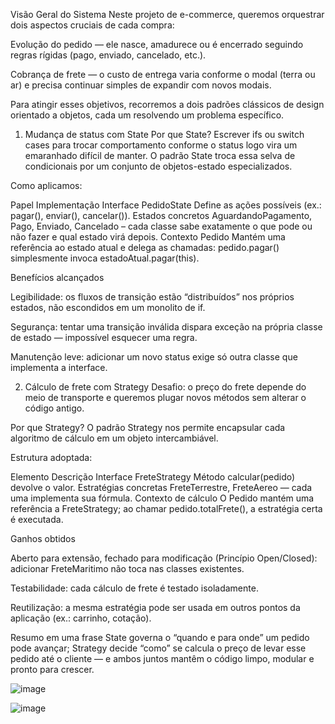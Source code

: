 Visão Geral do Sistema
Neste projeto de e-commerce, queremos orquestrar dois aspectos cruciais de cada compra:

Evolução do pedido — ele nasce, amadurece ou é encerrado seguindo regras rígidas (pago, enviado, cancelado, etc.).

Cobrança de frete — o custo de entrega varia conforme o modal (terra ou ar) e precisa continuar simples de expandir com novos modais.

Para atingir esses objetivos, recorremos a dois padrões clássicos de design orientado a objetos, cada um resolvendo um problema específico.

1. Mudança de status com State
Por que State?
Escrever ifs ou switch cases para trocar comportamento conforme o status logo vira um emaranhado difícil de manter. O padrão State troca essa selva de condicionais por um conjunto de objetos-estado especializados.

Como aplicamos:

Papel	Implementação
Interface PedidoState	Define as ações possíveis (ex.: pagar(), enviar(), cancelar()).
Estados concretos	AguardandoPagamento, Pago, Enviado, Cancelado – cada classe sabe exatamente o que pode ou não fazer e qual estado virá depois.
Contexto Pedido	Mantém uma referência ao estado atual e delega as chamadas: pedido.pagar() simplesmente invoca estadoAtual.pagar(this).

Benefícios alcançados

Legibilidade: os fluxos de transição estão “distribuídos” nos próprios estados, não escondidos em um monolito de if.

Segurança: tentar uma transição inválida dispara exceção na própria classe de estado — impossível esquecer uma regra.

Manutenção leve: adicionar um novo status exige só outra classe que implementa a interface.

2. Cálculo de frete com Strategy
Desafio: o preço do frete depende do meio de transporte e queremos plugar novos métodos sem alterar o código antigo.

Por que Strategy?
O padrão Strategy nos permite encapsular cada algoritmo de cálculo em um objeto intercambiável.

Estrutura adoptada:

Elemento	Descrição
Interface FreteStrategy	Método calcular(pedido) devolve o valor.
Estratégias concretas	FreteTerrestre, FreteAereo — cada uma implementa sua fórmula.
Contexto de cálculo	O Pedido mantém uma referência a FreteStrategy; ao chamar pedido.totalFrete(), a estratégia certa é executada.

Ganhos obtidos

Aberto para extensão, fechado para modificação (Princípio Open/Closed): adicionar FreteMaritimo não toca nas classes existentes.

Testabilidade: cada cálculo de frete é testado isoladamente.

Reutilização: a mesma estratégia pode ser usada em outros pontos da aplicação (ex.: carrinho, cotação).

Resumo em uma frase
State governa o “quando e para onde” um pedido pode avançar; Strategy decide “como” se calcula o preço de levar esse pedido até o cliente — e ambos juntos mantêm o código limpo, modular e pronto para crescer.





![image](https://github.com/user-attachments/assets/eb754f42-3ab0-4f43-9114-102dfc0b5c3c)

![image](https://github.com/user-attachments/assets/ce4a7c10-3f33-4f65-9361-8193abe97731)


